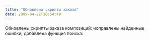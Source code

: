 ```yaml
---
title: "Обновлены скрипты заказа"
date: 2009-04-22T10:54:49
---
```



Обновлены скрипты заказа композиций: исправлены найденные ошибки, добавлена функция поиска.